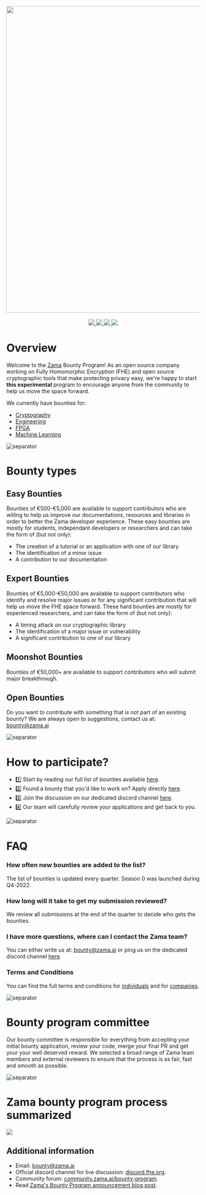 <p align="center">
<!-- bounty program logo -->
  <img width=800 src="https://user-images.githubusercontent.com/86411313/203371144-1c9ab5eb-556d-499c-bd2a-0188e997486e.png">
  <br/><br/>
  <!-- Bounty Program badge using shields.io -->
    <a href="https://zama.ai/bounty-program">
      <img src="https://img.shields.io/badge/Zama-Bounty%20Program-yellow?style=flat-square">
    </a>
  <!-- Discord server badge using shields.io -->
  <a href="https://discord.fhe.org">
   <img src="https://img.shields.io/discord/901152454077452399?color=blueviolet&style=flat-square&label=Discord&logo=discord&logoColor=white">
  </a>
  <!-- Community forum badge using shields.io -->
  <a href="https://community.zama.ai">
    <img src="https://img.shields.io/badge/Zama%20community%20forum-online-brightgreen?style=flat-square">
  </a>
  <!-- Follow on twitter badge using shields.io -->
  <a href="https://twitter.com/zama_fhe">
    <img src="https://img.shields.io/twitter/follow/zama_fhe?color=blue&style=flat-square">
  </a>
</p>

# Overview
Welcome to the [Zama](https://github.com/zama-ai) Bounty Program! As an open source company working on Fully Homomorphic Encryption (FHE) and open source cryptographic tools that make protecting privacy easy, we're happy to start <b>this experimental</b> program to encourage anyone from the community to help us move the space forward.

We currently have bounties for:
- [Cryptography](https://github.com/zama-ai/bounty-program/tree/main/Bounties/Cryptography)
- [Engineering](https://github.com/zama-ai/bounty-program/tree/main/Bounties/Engineering)
- [FPGA](https://github.com/zama-ai/bounty-program/tree/main/Bounties/FPGA)
- [Machine Learning](https://github.com/zama-ai/bounty-program/tree/main/Bounties/Machine%20Learning)

![separator](https://user-images.githubusercontent.com/5758427/191255076-1359262a-ed90-4612-b266-68781f16e15f.png)

# Bounty types
## Easy Bounties
Bounties of €500-€5,000 are available to support contributors who are willing to help us improve our documentations, resources and libraries in order to better the Zama developer experience. These easy bounties are mostly for students, independant developers or researchers and can take the form of (but not only):
- The creation of a tutorial or an application with one of our library
- The identification of a minor issue
- A contribution to our documentation

## Expert Bounties
Bounties of €5,000-€50,000 are available to support contributors who identify and resolve major issues or for any significant contribution that will help us move the FHE space forward. These hard bounties are mostly for experienced researchers, and can take the form of (but not only):
- A timing attack on our cryptographic library
- The identification of a major issue or vulnerability
- A significant contribution to one of our library

## Moonshot Bounties
Bounties of €50,000+ are available to support contributors who will submit major breakthrough.

## Open Bounties
Do you want to contribute with something that is not part of an existing bounty? We are always open to suggestions, contact us at: bounty@zama.ai

![separator](https://user-images.githubusercontent.com/5758427/191255076-1359262a-ed90-4612-b266-68781f16e15f.png)

# How to participate?
- 1️⃣ Start by reading our full list of bounties available [here](https://github.com/zama-ai/bounty-program/tree/main/Bounties).
- 2️⃣ Found a bounty that you'd like to work on? Apply directly [here](https://zama.ai/bounty-program-application).
- 3️⃣ Join the discussion on our dedicated discord channel [here](https://discord.fhe.org).
- 4️⃣ Our team will carefully review your applications and get back to you.

![separator](https://user-images.githubusercontent.com/5758427/191255076-1359262a-ed90-4612-b266-68781f16e15f.png)

# FAQ
### How often new bounties are added to the list?
The list of bounties is updated every quarter. Season 0 was launched during Q4-2022.

### How long will it take to get my submission reviewed?
We review all submissions at the end of the quarter to decide who gets the bounties.

### I have more questions, where can I contact the Zama team?
You can either write us at: bounty@zama.ai or ping us on the dedicated discord channel [here](https://discord.fhe.org).

### Terms and Conditions
You can find the full terms and conditions for [individuals](https://powerforms.docusign.net/481a39f4-8105-4260-9fcd-59d9fa967543?env=na3&acct=df3f43e5-2075-42dd-a930-8635ec487e8f&accountId=df3f43e5-2075-42dd-a930-8635ec487e8f) and for [companies](https://powerforms.docusign.net/29b850fc-ad19-4d09-9f49-b39bd8965bc0?env=na3&acct=df3f43e5-2075-42dd-a930-8635ec487e8f&accountId=df3f43e5-2075-42dd-a930-8635ec487e8f).

![separator](https://user-images.githubusercontent.com/5758427/191255076-1359262a-ed90-4612-b266-68781f16e15f.png)

# Bounty program committee
Our bounty committee is responsible for everything from accepting your initial bounty application, review your code, merge your final PR and get your your well deserved reward. We selected a broad range of Zama team members and external reviewers to ensure that the process is as fair, fast and smooth as possible.

![separator](https://user-images.githubusercontent.com/5758427/191255076-1359262a-ed90-4612-b266-68781f16e15f.png)

# Zama bounty program process summarized
<img src="https://user-images.githubusercontent.com/5758427/200830399-dec1745d-65f4-4061-8f5d-1aff52dc7e01.png">

## Additional information
- Email: bounty@zama.ai
- Official discord channel for live discussion: [discord.fhe.org](https://discord.fhe.org).
- Community forum: [community.zama.ai/bounty-program](https://community.zama.ai).
- Read [Zama's Bounty Program announcement blog post]([https://zama.ai/blog/](https://www.zama.ai/post/launching-the-zama-bounty-program)).
